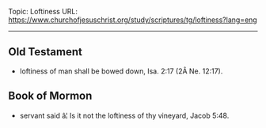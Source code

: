 Topic: Loftiness
URL: https://www.churchofjesuschrist.org/study/scriptures/tg/loftiness?lang=eng

---

## Old Testament

- loftiness of man shall be bowed down, Isa. 2:17 (2Â Ne. 12:17).

## Book of Mormon

- servant said â¦ Is it not the loftiness of thy vineyard, Jacob 5:48.

